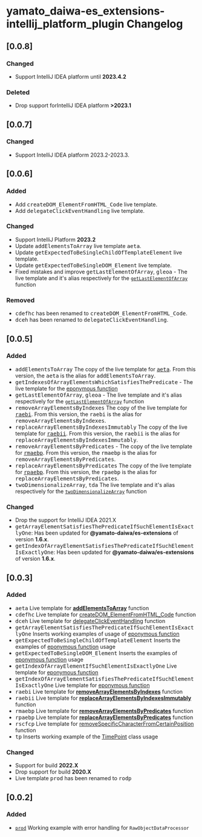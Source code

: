 <!-- Keep a Changelog guide -> https://keepachangelog.com -->

# yamato_daiwa-es_extensions-intellij_platform_plugin Changelog


## [0.0.8]

### Changed

* Support IntelliJ IDEA platform until **2023.4.2**

### Deleted

* Drop support forIntelliJ IDEA platform **>2023.1**

## [0.0.7]

### Changed

* Support IntelliJ IDEA platform 2023.2-2023.3.


## [0.0.6]

### Added

* Add <kbd>createDOM_ElementFromHTML_Code</kbd> live template.
* Add <kbd>delegateClickEventHandling</kbd> live template.

### Changed

* Support IntelliJ Platform **2023.2**
* Update <kbd>addElementsToArray</kbd> live template <kbd>aeta</kbd>.
* Update <kbd>getExpectedToBeSingleChildOfTemplateElement</kbd> live template.
* Update <kbd>getExpectedToBeSingleDOM_Element</kbd> live template.
* Fixed mistakes and improve <kbd>getLastElementOfArray</kbd>, <kbd>gleoa</kbd> - The live template and it's alias respectively for the [`getLastElementOfArray`](https://ee.yamato-daiwa.com/CoreLibrary/Functionality/Arrays/getLastElementOfArray/getLastElementOfArray.english.html) function


### Removed

* <kbd>cdefhc</kbd> has been renamed to <kbd>createDOM_ElementFromHTML_Code</kbd>.
* <kbd>dceh</kbd> has been renamed to <kbd>delegateClickEventHandling</kbd>.


## [0.0.5]

### Added

* <kbd>addElementsToArray</kbd> The copy of the live template for [<kbd>aeta</kbd>](https://ee.yamato-daiwa.com/CoreLibrary/Functionality/Arrays/addElementsToArray/addElementsToArray.english.html).
  From this version, the <kbd>aeta</kbd> is the alias for <kbd>addElementsToArray</kbd>.
* <kbd>getIndexesOfArrayElementsWhichSatisfiesThePredicate</kbd> - The live template for the [eponymous function](https://github.com/TokugawaTakeshi/Yamato-Daiwa-ES-Extensions/blob/master/CoreLibrary/Package/Documentation/Arrays/getIndexesOfArrayElementsWhichSatisfiesThePredicate/getIndexesOfArrayElementsWhichSatisfiesThePredicate.md)
* <kbd>getLastElementOfArray</kbd>, <kbd>gleoa</kbd> - The live template and it's alias respectively for the [`getLastElementOfArray`](https://ee.yamato-daiwa.com/CoreLibrary/Functionality/Arrays/getLastElementOfArray/getLastElementOfArray.english.html) function
* <kbd>removeArrayElementsByIndexes</kbd> The copy of the live template for [<kbd>raebi</kbd>](https://github.com/TokugawaTakeshi/Yamato-Daiwa-ES-Extensions/tree/master/CoreLibrary/Package/Documentation/Arrays/removeArrayElementsByIndexes/removeArrayElementsByIndexes.md).
  From this version, the <kbd>raebi</kbd> is the alias for <kbd>removeArrayElementsByIndexes</kbd>.
* <kbd>replaceArrayElementsByIndexesImmutably</kbd> The copy of the live template for [<kbd>raebii</kbd>](https://github.com/TokugawaTakeshi/Yamato-Daiwa-ES-Extensions/tree/master/CoreLibrary/Package/Documentation/Arrays/replaceArrayElementsByIndexesImmutably/replaceArrayElementsByIndexesImmutably.md).
  From this version, the <kbd>raebii</kbd> is the alias for <kbd>replaceArrayElementsByIndexesImmutably</kbd>.
* <kbd>removeArrayElementsByPredicates</kbd> - The copy of the live template for [<kbd>rmaebp</kbd>](https://github.com/TokugawaTakeshi/Yamato-Daiwa-ES-Extensions/tree/master/CoreLibrary/Package/Documentation/Arrays/removeArrayElementsByPredicates/removeArrayElementsByPredicates.md).
  From this version, the <kbd>rmaebp</kbd> is the alias for <kbd>removeArrayElementsByPredicates</kbd>.
* <kbd>replaceArrayElementsByPredicates</kbd> The copy of the live template for [<kbd>rpaebp</kbd>](https://github.com/TokugawaTakeshi/Yamato-Daiwa-ES-Extensions/blob/master/CoreLibrary/Package/Documentation/Arrays/replaceArrayElementsByPredicates/replaceArrayElementsByPredicates.md).
  From this version, the <kbd>rpaebp</kbd> is the alias for <kbd>replaceArrayElementsByPredicates</kbd>.
* <kbd>twoDimensionalizeArray</kbd>, <kbd>tda</kbd> The live template and it's alias respectively for the [`twoDimensionalizeArray`](https://ee.yamato-daiwa.com/CoreLibrary/Functionality/Arrays/addElementsToArray/addElementsToArray.english.html) function

### Changed

* Drop the support for IntelliJ IDEA 2021.X
* <kbd>getArrayElementSatisfiesThePredicateIfSuchElementIsExactlyOne</kbd>: Has been updated for **@yamato-daiwa/es-extensions** of version **1.6.x**.
* <kbd>getIndexOfArrayElementSatisfiesThePredicateIfSuchElementIsExactlyOne</kbd>: Has been updated for **@yamato-daiwa/es-extensions** of version **1.6.x**.


## [0.0.3]

### Added

* <kbd>aeta</kbd> Live template for [**addElementsToArray**](https://ee.yamato-daiwa.com/CoreLibrary/Functionality/Arrays/addElementsToArray/addElementsToArray.english.html) function
* <kbd>cdefhc</kbd> Live template for [createDOM_ElementFromHTML_Code](https://github.com/TokugawaTakeshi/Yamato-Daiwa-ES-Extensions/blob/master/BrowserJS/Package/Documentation/DOM/createDOM_ElementFromHTML_Code.md) function
* <kbd>dceh</kbd> Live template for [delegateClickEventHandling](https://github.com/TokugawaTakeshi/Yamato-Daiwa-ES-Extensions/blob/master/BrowserJS/Package/Documentation/DOM/delegateClickEventHandling.md) function
* <kbd>getArrayElementSatisfiesThePredicateIfSuchElementIsExactlyOne</kbd> Inserts working examples of usage of [eponymous function](https://github.com/TokugawaTakeshi/Yamato-Daiwa-ES-Extensions/blob/master/CoreLibrary/Package/Documentation/Arrays/getArrayElementSatisfiesThePredicateIfSuchElementIsExactlyOne/getArrayElementSatisfiesThePredicateIfSuchElementIsExactlyOne.md)
* <kbd>getExpectedToBeSingleChildOfTemplateElement</kbd> Inserts the examples of [eponymous function](https://github.com/TokugawaTakeshi/Yamato-Daiwa-ES-Extensions/blob/master/BrowserJS/Package/Documentation/DOM/getExpectedToBeSingleChildOfTemplateElement.md) usage
* <kbd>getExpectedToBeSingleDOM_Element</kbd> Inserts the examples of [eponymous function](https://github.com/TokugawaTakeshi/Yamato-Daiwa-ES-Extensions/blob/master/BrowserJS/Package/Documentation/DOM/getExpectedToBeSingleDOM_Element.md) usage
* <kbd>getIndexOfArrayElementIfSuchElementIsExactlyOne</kbd> Live template for  [eponymous function](https://github.com/TokugawaTakeshi/Yamato-Daiwa-ES-Extensions/blob/master/CoreLibrary/Package/Documentation/Arrays/getIndexOfArrayElementSatisfiesThePredicateIfSuchElementIsExactlyOne/getIndexOfArrayElementSatisfiesThePredicateIfSuchElementIsExactlyOne.md)
* <kbd>getIndexOfArrayElementSatisfiesThePredicateIfSuchElementIsExactlyOne</kbd> Live template for  [eponymous function](https://github.com/TokugawaTakeshi/Yamato-Daiwa-ES-Extensions/tree/master/CoreLibrary/Package/Documentation/Arrays/getIndexOfArrayElementSatisfiesThePredicateIfSuchElementIsExactlyOne/getIndexOfArrayElementSatisfiesThePredicateIfSuchElementIsExactlyOne.md)
* <kbd>raebi</kbd> Live template for [**removeArrayElementsByIndexes**](https://github.com/TokugawaTakeshi/Yamato-Daiwa-ES-Extensions/tree/master/CoreLibrary/Package/Documentation/Arrays/removeArrayElementsByIndexes/removeArrayElementsByIndexes.md) function
* <kbd>raebii</kbd> Live template for [**replaceArrayElementsByIndexesImmutably**](https://github.com/TokugawaTakeshi/Yamato-Daiwa-ES-Extensions/tree/master/CoreLibrary/Package/Documentation/Arrays/replaceArrayElementsByIndexesImmutably/replaceArrayElementsByIndexesImmutably.md) function
* <kbd>rmaebp</kbd> Live template for [**removeArrayElementsByPredicates**](https://github.com/TokugawaTakeshi/Yamato-Daiwa-ES-Extensions/tree/master/CoreLibrary/Package/Documentation/Arrays/removeArrayElementsByPredicates/removeArrayElementsByPredicates.md) function
* <kbd>rpaebp</kbd> Live template for [**replaceArrayElementsByPredicates**](https://github.com/TokugawaTakeshi/Yamato-Daiwa-ES-Extensions/blob/master/CoreLibrary/Package/Documentation/Arrays/replaceArrayElementsByPredicates/replaceArrayElementsByPredicates.md) function
* <kbd>rscfcp</kbd> Live template for [removeSpecificCharacterFromCertainPosition](https://github.com/TokugawaTakeshi/Yamato-Daiwa-ES-Extensions/blob/master/CoreLibrary/Package/Documentation/Strings/removeSpecificCharacterFromCertainPosition.md) function
* <kbd>tp</kbd> Inserts working example of the [TimePoint](https://github.com/TokugawaTakeshi/Yamato-Daiwa-ES-Extensions/blob/master/CoreLibrary/Package/Documentation/DateTime/TimePoint.md) class usage

### Changed

* Support for build **2022.X**
* Drop support for build **2020.X**
* Live template <kbd>prod</kbd> has been renamed to <kbd>rodp</kbd>


## [0.0.2]

### Added

* [`prod`](https://github.com/TokugawaTakeshi/Yamato-Daiwa-ES-Extensions/blob/master/CoreLibrary/Package/Documentation/RawObjectDataProcessor/RawObjectDataProcessor.md#rawobjectdataprocessor)
  Working example with error handling for `RawObjectDataProcessor`
